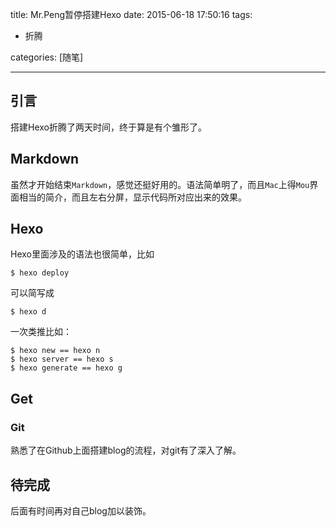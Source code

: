 title: Mr.Peng暂停搭建Hexo
date: 2015-06-18 17:50:16
tags: 
- 折腾

categories: [随笔]

---
## 引言
搭建Hexo折腾了两天时间，终于算是有个雏形了。

## Markdown
虽然才开始结束`Markdown`，感觉还挺好用的。语法简单明了，而且`Mac`上得`Mou`界面相当的简介，而且左右分屏，显示代码所对应出来的效果。

## Hexo
Hexo里面涉及的语法也很简单，比如

	$ hexo deploy
可以简写成

	$ hexo d
一次类推比如：

	$ hexo new == hexo n
	$ hexo server == hexo s
	$ hexo generate == hexo g

## Get
### Git
熟悉了在Github上面搭建blog的流程，对git有了深入了解。

## 待完成
后面有时间再对自己blog加以装饰。
